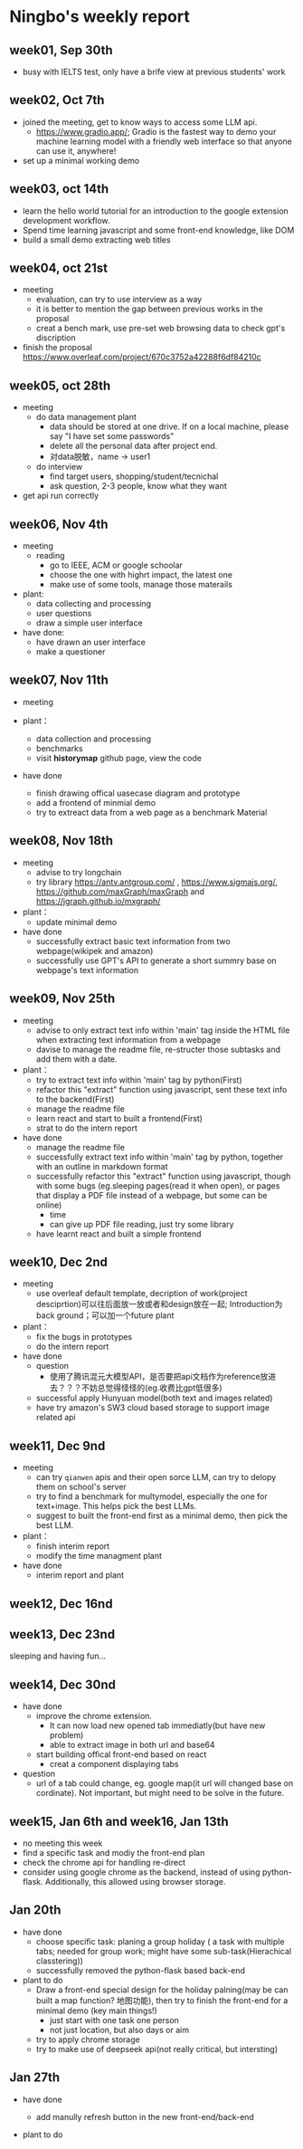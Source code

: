 # Ningbo's weekly report

## week01, Sep 30th
- busy with IELTS test, only have a brife view at previous students' work

## week02, Oct 7th
- joined the meeting, get to know ways to access some LLM api.
    - https://www.gradio.app/; Gradio is the fastest way to demo your machine learning model with a friendly web interface so that anyone can use it, anywhere!
- set up a minimal working demo

## week03, oct 14th
- learn the hello world tutorial for an introduction to the google extension development workflow.
- Spend time learning javascript and some front-end knowledge, like DOM
- build a small demo extracting web titles

## week04, oct 21st
- meeting
    - evaluation, can try to use interview as a way
    - it is better to mention the gap between previous works in the proposal
    - creat a bench mark, use pre-set web browsing data to check gpt's discription
- finish the proposal
https://www.overleaf.com/project/670c3752a42288f6df84210c

## week05, oct 28th
- meeting
    - do data management plant
        - data should be stored at one drive. If on a local machine, please say "I have set some passwords"
        - delete all the personal data after project end.
        - 对data脱敏，name -> user1
    - do interview
        - find target users, shopping/student/tecnichal
        - ask question, 2-3 people, know what they want
- get api run correctly

## week06, Nov 4th
- meeting
    - reading
        - go to IEEE, ACM or google schoolar
        - choose the one with highrt impact, the latest one
        - make use of some tools, manage those materails
- plant:
    - data collecting and processing
    - user questions
    - draw a simple user interface
- have done:
    - have drawn an user interface
    - make a questioner

## week07, Nov 11th
- meeting

- plant：
    - data collection and processing
    - benchmarks
    - visit **historymap** github page, view the code
- have done
    - finish drawing offical uasecase diagram and prototype
    - add a frontend of minmial demo
    - try to extreact data from a web page as a benchmark Material

## week08, Nov 18th
- meeting
    - advise to try longchain
    - try library https://antv.antgroup.com/ , https://www.sigmajs.org/, https://github.com/maxGraph/maxGraph and https://jgraph.github.io/mxgraph/
- plant：
    - update minimal demo
- have done
    - successfully extract basic text information from two webpage(wikipek and amazon)
    - successfully use GPT's API to generate a short summry base on webpage's text information
    
## week09, Nov 25th
- meeting
    - advise to only extract text info within 'main' tag inside the HTML file when extracting text information from a webpage
    - davise to manage the readme file, re-structer those subtasks and add them with a date.
- plant：
    - try to extract text info within 'main' tag by python(First)
    - refactor this "extract" function using javascript, sent these text info to the backend(First)
    - manage the readme file
    - learn react and start to built a frontend(First)
    - strat to do the intern report
- have done
    - manage the readme file
    - successfully extract text info within 'main' tag by python, together with an outline in markdown format
    - successfully refactor this "extract" function using javascript, though with some bugs (eg.sleeping pages(read it when open), or pages that display a PDF file instead of a webpage, but some can be online)
        - time
        - can give up PDF file reading, just try some library
    - have learnt react and built a simple frontend

## week10, Dec 2nd
- meeting
    - use overleaf default template, decription of work(project desciprtion)可以往后面放一放或者和design放在一起; Introduction为back ground；可以加一个future plant
- plant：
    - fix the bugs in prototypes
    - do the intern report
- have done
    - question
        - 使用了腾讯混元大模型API，是否要把api文档作为reference放进去？？？不妨总觉得怪怪的(eg.收费比gpt低很多)
    - successful apply Hunyuan model(both text and images related)
    - have try amazon's SW3 cloud based storage to support image related api

## week11, Dec 9nd
- meeting
    - can try `qianwen` apis and their open sorce LLM, can try to delopy them on school's server
    - try to find a benchmark for multymodel, especially the one for text+image. This helps pick the best LLMs.
    - suggest to built the front-end first as a minimal demo, then pick the best LLM.
- plant：
    - finish interim report
    - modify the time managment plant
- have done
    - interim report and plant

## week12, Dec 16nd
## week13, Dec 23nd
sleeping and having fun...

## week14, Dec 30nd
- have done
    - improve the chrome extension.
        - It can now load new opened tab immediatly(but have new problem)
        - able to extract image in both url and base64
    - start building offical front-end based on react
        - creat a component displaying tabs 
- question
    - url of a tab could change, eg. google map(it url will changed base on cordinate). Not important, but might need to be solve in the future. 


## week15, Jan 6th and week16, Jan 13th
- no meeting this week
- find a specific task and modiy the front-end plan
- check the chrome api for handling re-direct
- consider using google chrome as the backend, instead of using python-flask. Additionally, this allowed using browser storage.


## Jan 20th
- have done
    - choose specific task: planing a group holiday ( a task with multiple tabs; needed for group work; might have some sub-task(Hierachical classtering))
    - successfully removed the python-flask based back-end
- plant to do
    - Draw a front-end special design for the holiday palning(may be can built a map function? 地图功能), then try to finish the front-end for a minimal demo (key main things!)
        - just start with one task one person
        - not just location, but also days or aim
    - try to apply chrome storage
    - try to make use of deepseek api(not really critical, but intersting)

## Jan 27th
- have done
    - add manully refresh button in the new front-end/back-end


- plant to do